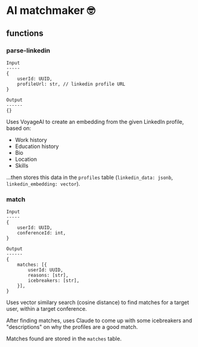 # AI matchmaker 🤓

## functions

### parse-linkedin
```
Input
-----
{
    userId: UUID,
    profileUrl: str, // linkedin profile URL
}

Output
------
{}
```
Uses VoyageAI to create an embedding from the given LinkedIn profile, based on:
- Work history
- Education history
- Bio
- Location
- Skills

...then stores this data in the `profiles` table (`linkedin_data: jsonb`, `linkedin_embedding: vector`).

### match
```
Input
-----
{
    userId: UUID,
    conferenceId: int,
}

Output
------
{
    matches: [{
        userId: UUID,
        reasons: [str],
        icebreakers: [str],
    }],
}
```

Uses vector similary search (cosine distance) to find matches for a target user, within a target conference.

After finding matches, uses Claude to come up with some icebreakers and "descriptions" on why the profiles are a good match.

Matches found are stored in the `matches` table.
